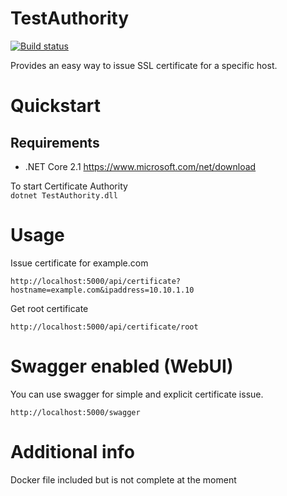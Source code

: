 # TestAuthority

[![Build status](https://ci.appveyor.com/api/projects/status/9xmg595d0ps2r0uw?svg=true)](https://ci.appveyor.com/project/nomailme/testauthority)

Provides an easy way to issue SSL certificate for a specific host.

# Quickstart

## Requirements

* .NET Core 2.1 https://www.microsoft.com/net/download

To start Certificate Authority  
`dotnet TestAuthority.dll`

# Usage

Issue certificate for example.com

`http://localhost:5000/api/certificate?hostname=example.com&ipaddress=10.10.1.10`

Get root certificate

`http://localhost:5000/api/certificate/root`

# Swagger enabled (WebUI)

You can use swagger for simple and explicit certificate issue.

`http://localhost:5000/swagger`

# Additional info

Docker file included but is not complete at the moment

